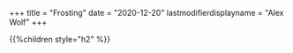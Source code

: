 +++
title = "Frosting"
date = "2020-12-20"
lastmodifierdisplayname = "Alex Wolf"
+++

{{%children style="h2" %}}
